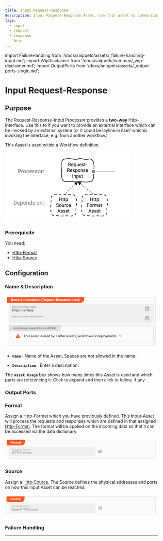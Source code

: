 ```yaml
---
title: Input Request-Response
description: Input Request-Response Asset. Use this asset to communicate with two-way APIs, e.g. ReST.
tags:
  - input
  - request
  - response
  - http
---
```


import FailureHandling from '/docs/snippets/assets/_failure-handling-input.md';
import WipDisclaimer from '/docs/snippets/common/_wip-disclaimer.md';
import OutputPorts from '/docs/snippets/assets/_output-ports-single.md';

# Input Request-Response

## Purpose

The Request-Response-Input Processor provides a **two-way** Http-Interface.
Use this to if you want to provide an external interface which can be invoked by an external system (or it could be layline.io itself whichis invoking the interface, e.g. from another workflow.)

This Asset is used within a Workflow definition.

![](.asset-input-request-response_images/600fe3e8.png)

### Prerequisite

You need:

* [Http-Format](/docs/assets/formats/asset-format-http)
* [Http-Source](/docs/assets/sources/asset-source-http)

## Configuration

### Name & Description

![Name & Description (Input Request-Response)](.asset-input-request-response_images/ab452d78.png)

* **`Name`** : Name of the Asset. Spaces are not allowed in the name.

* **`Description`** : Enter a description.

The **`Asset Usage`** box shows how many times this Asset is used and which parts are referencing it. Click to expand
and then click to follow, if any.

### Output Ports

<OutputPorts></OutputPorts>

### Format

Assign a [Http-Format](/docs/assets/formats/asset-format-http) which you have previously defined.
This Input-Asset will process the requests and responses which are defined in that assigned [Http-Format](/docs/assets/formats/asset-format-http).
The format will be applied on the incoming data so that it can be accessed via the data dictionary.

![Format Assignment (Input Request-Response)](.asset-input-request-response_images/4a80984c.png)

### Source

Assign a [Http-Source](/docs/assets/sources/asset-source-http).
The Source defines the physical addresses and ports on how this Input Asset can be reached.

![Source Assignment (Input Request-Response)](.asset-input-request-response_images/11611cf6.png)

### Failure Handling

<FailureHandling></FailureHandling>

---

<WipDisclaimer></WipDisclaimer>
